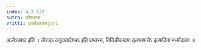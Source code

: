```yaml
---
index: 4.3.137
sutra: कोपधाच्च
vritti: padamanjari
---
```


 अञोऽपवाद इति । ठोरञ्ऽ ठनुदातादेश्चऽ इति प्राप्तस्य, तितिडीकादयः ठ्लघावन्तेऽ इत्यादिना मध्योदाताः ॥